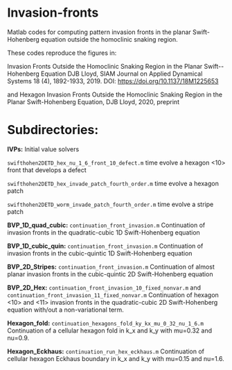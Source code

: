 # Invasion-fronts
Matlab codes for computing pattern invasion fronts in the planar Swift-Hohenberg equation outside the homoclinic snaking region. 

These codes reproduce the figures in:

Invasion Fronts Outside the Homoclinic Snaking Region in the Planar Swift--Hohenberg Equation
DJB Lloyd, SIAM Journal on Applied Dynamical Systems 18 (4), 1892-1933, 2019. DOI: https://doi.org/10.1137/18M1225653

and 
Hexagon Invasion Fronts Outside the Homoclinic Snaking Region in the Planar Swift-Hohenberg Equation, DJB Lloyd, 2020, preprint

# Subdirectories:

**IVPs:** Initial value solvers

`swifthohen2DETD_hex_nu_1_6_front_10_defect.m` time evolve a hexagon <10> front that develops a defect

`swifthohen2DETD_hex_invade_patch_fourth_order.m` time evolve a hexagon patch

`swifthohen2DETD_worm_invade_patch_fourth_order.m` time evolve a stripe patch

**BVP_1D_quad_cubic:** `continuation_front_invasion.m`
Continuation of invasion fronts in the quadratic-cubic 1D Swift-Hohenberg equation

**BVP_1D_cubic_quin:** `continuation_front_invasion.m`
Continuation of invasion fronts in the cubic-quintic 1D Swift-Hohenberg equation

**BVP_2D_Stripes:** `continuation_front_invasion.m`
Continuation of almost planar invasion fronts in the cubic-quintic 2D Swift-Hohenberg equation

**BVP_2D_Hex:** `continuation_front_invasion_10_fixed_nonvar.m` and `continuation_front_invasion_11_fixed_nonvar.m` Continuation of hexagon <10> and <11> invasion fronts in the quadratic-cubic 2D Swift-Hohenberg equation with/out a non-variational term.

**Hexagon_fold:** `continuation_hexagons_fold_ky_kx_mu_0_32_nu_1_6.m` Continuation of a cellular hexagon fold in k_x and k_y with mu=0.32 and nu=0.9.

**Hexagon_Eckhaus:** `continuation_run_hex_eckhaus.m` Continuation of cellular hexagon Eckhaus boundary in k_x and k_y with mu=0.15 and nu=1.6.




